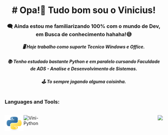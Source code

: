 <h1 align="center"> # Opa!👋 Tudo bom sou o Vinicius! </h1>

<h3 align="center"> 🗨 Ainda estou me familiarizando 100% com o mundo de Dev, em Busca de conhecimento hahaha!😅 </h3>

<h5 align="center"> 🖥 Hoje trabalho como suporte Tecnico Windows e Office. </h3>

<h5 align="center"> 📚 Tenho estudado bastante Python e em paralelo cursando Faculdade de ADS - Analise e Desenvolvimento de Sistemas.</>

<h5 align="center"> 🕹 To sempre jogando alguma coisinha.</h3>

#

<h3 align="left">Languages and Tools:</h4>
<div style="display: inline_block"><br>

  <img align="left" alt="Vini-Python" height="50" width="60" src="https://raw.githubusercontent.com/devicons/devicon/master/icons/python/python-original.svg">
  <img align="left" alt="Vini-Python" height="50" width="60" src="https://cdn.jsdelivr.net/gh/devicons/devicon/icons/windows8/windows8-original.svg" />


</div>
  
  <div align="right">
  <a href="https://github.com/Vinicius147">
  <img height="150em" src="https://github-readme-stats.vercel.app/api?username=Vinicius147&show_icons=true&theme=cobalt2&include_all_commits=true&count_private=true"/>
 
</div>
